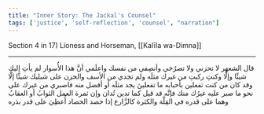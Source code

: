 ```yaml
---
title: "Inner Story: The Jackal's Counsel"
tags: ['justice', 'self-reflection', 'counsel', "narration"]
---
```


 Section 4 in 17) Lioness and Horseman, [[Kalīla wa-Dimna]]

---
قال الشعهر لا تحزني ولا تصرُخي وأنصِفي من نفسك واعلَمي أنَّ هذا الأُسوار لم يأتِ إليك شيئًا وإلَّا وكنتِ ركبتِ من غيرك مثلَه ولم تجدي من الأسف والحزن على شبليك شيئًا إلَّا وقد كان من كنت تفعلين بأحبابه ما تفعلينَ يجد مثلَه أو أفضل منه فاصبري من غيرك على نحو ما صبر عليه غيرُك منك فإنَّه قد قيل كما تدين تُدان وإن ثمرة العمل الثوابُ أو العقابُ وهما على قدره في القِلَّة والكثرة كالزَّارع إذا حصد الحصاد أُعطِيَ على قدر بذره
